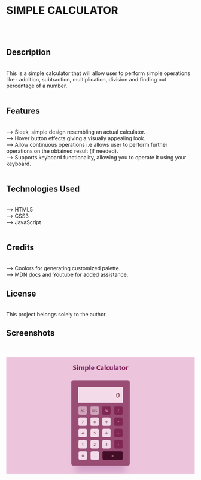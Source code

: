 # SIMPLE CALCULATOR

<br> <br>

## Description

<br>
This is a simple calculator that will allow user to perform simple operations like : addition, subtraction, multiplication, division and finding out percentage of a number.
<br> <br>

## Features

<br>
--> Sleek, simple design resembling an actual calculator.
<br>
--> Hover button effects giving a visually appealing look.
<br>
--> Allow continuous operations i.e allows user to perform further operations on the obtained result (if needed).
<br>
--> Supports keyboard functionality, allowing you to operate it using your keyboard.
<br> <br>

## Technologies Used

<br>
--> HTML5
<br>
--> CSS3
<br>
--> JavaScript
<br> <br>

## Credits

<br>
--> Coolors for generating customized palette.
<br> 
--> MDN docs and Youtube for added assistance.

## License

<br>
This project belongs solely to the author

## Screenshots

<br> <br>
<img src="simpleCalc_demo.png">
